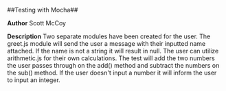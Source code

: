 ##Testing with Mocha##

**Author**
Scott McCoy

**Description**
Two separate modules have been created for the user. The greet.js module will send the user a message with their inputted name attached. If the name is not a string it will result in null. The user can utilize arithmetic.js for their own calculations. The test will add the two numbers the user passes through on the add() method and subtract the numbers on the sub() method. If the user doesn't input a number it will inform the user to input an integer.  
